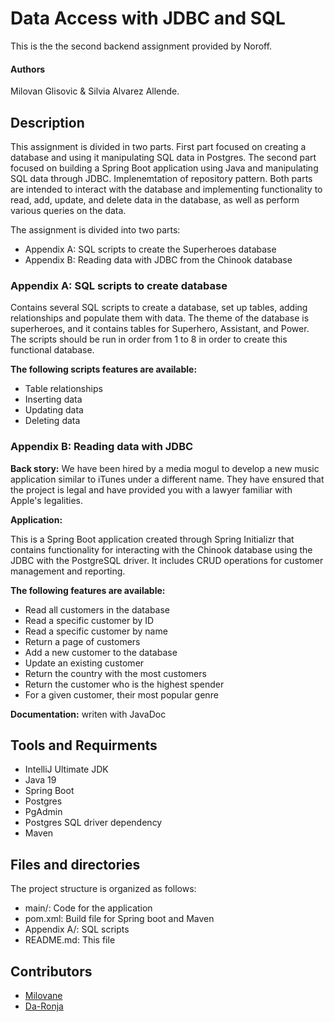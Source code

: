 # Data Access with JDBC and SQL
This is the the second backend assignment provided by Noroff.

#### Authors
Milovan Glisovic & Silvia Alvarez Allende.

## Description
This assignment is divided in two parts. First part focused on creating a database and using it manipulating SQL data in Postgres. The second part focused on building a Spring Boot application using Java and manipulating SQL data through JDBC. Implenemtation of repository pattern. Both parts are intended to  interact with the database and implementing functionality to read, add, update, and delete data in the database, as well as perform various queries on the data.

The assignment is divided into two parts:

- Appendix A: SQL scripts to create the Superheroes database
- Appendix B: Reading data with JDBC from the Chinook database

### Appendix A: SQL scripts to create database
Contains several SQL scripts to create a database, set up tables, adding relationships and populate them with data. The theme of the database is superheroes, and it contains tables for Superhero, Assistant, and Power. 
The scripts should be run in order from 1 to 8 in order to create this functional database.

**The following scripts features are available:**

- Table relationships
- Inserting data
- Updating data
- Deleting data

### Appendix B: Reading data with JDBC 

**Back story:**
We have been hired by a media mogul to develop a new music application similar to iTunes under a different name. They have ensured that the project is legal and have provided you with a lawyer familiar with Apple's legalities.

**Application:**

This is a Spring Boot application created through Spring Initializr that contains functionality for interacting with the Chinook database using the JDBC with the PostgreSQL driver. It includes CRUD operations for customer management and reporting. 

**The following features are available:**

- Read all customers in the database
- Read a specific customer by ID
- Read a specific customer by name
- Return a page of customers
- Add a new customer to the database
- Update an existing customer
- Return the country with the most customers
- Return the customer who is the highest spender
- For a given customer, their most popular genre

**Documentation:** writen with JavaDoc

## Tools and Requirments
- IntelliJ Ultimate JDK
- Java 19
- Spring Boot
- Postgres 
- PgAdmin
- Postgres SQL driver dependency
- Maven


## Files and directories
The project structure is organized as follows:

- main/: Code for the application
- pom.xml: Build file for Spring boot and Maven
- Appendix A/: SQL scripts
- README.md: This file

## Contributors

- [Milovane](https://github.com/Milovane)
- [Da-Ronja](https://github.com/Da-Ronja)
